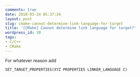 ```yaml
---
comments: true
date: 2010-03-24 05:37:24
layout: post
slug: cmake-cannot-determine-link-language-for-target
title: '[CMake] Cannot determine link language for target?'
wordpress_id: 30
tags:
- C/C++
- CMake
---
```


For whatever reason add

    
    SET_TARGET_PROPERTIES(XYZ PROPERTIES LINKER_LANGUAGE C)
